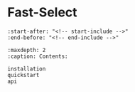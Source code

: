 <!-- docs/source/index.md -->

# Fast-Select

```{include} ../../README.md
:start-after: "<!-- start-include -->"
:end-before: "<!-- end-include -->"
```

```{toctree}
:maxdepth: 2
:caption: Contents:

installation
quickstart
api
```